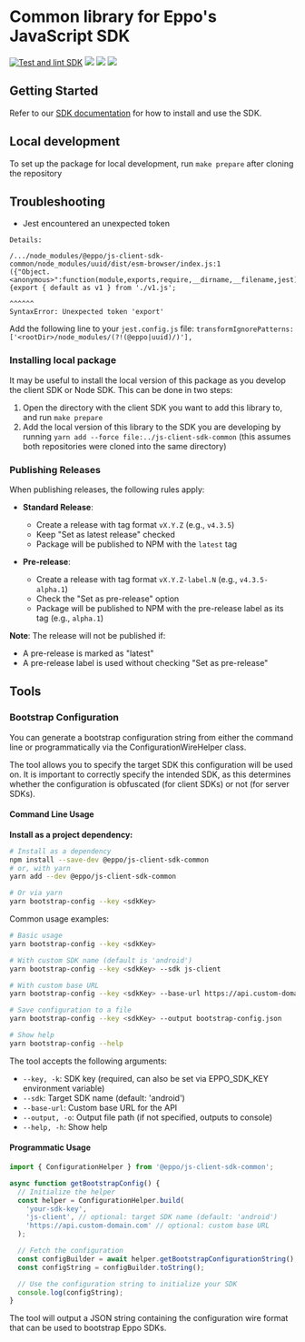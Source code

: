 # Common library for Eppo's JavaScript SDK
[![Test and lint SDK](https://github.com/Eppo-exp/js-sdk-common/actions/workflows/lint-test-sdk.yml/badge.svg)](https://github.com/Eppo-exp/js-sdk-common/actions/workflows/lint-test-sdk.yml)
[![](https://img.shields.io/npm/v/@eppo/js-client-sdk-common)](https://www.npmjs.com/package/@eppo/js-client-sdk-common)
[![](https://img.shields.io/static/v1?label=GitHub+Pages&message=API+reference&color=00add8)](https://eppo-exp.github.io/js-client-sdk/js-client-sdk-common.html)
[![](https://data.jsdelivr.com/v1/package/npm/@eppo/js-client-sdk-common/badge)](https://www.jsdelivr.com/package/npm/@eppo/js-client-sdk-common)

## Getting Started

Refer to our [SDK documentation](https://docs.geteppo.com/sdks/client-sdks/javascript) for how to install and use the SDK.

## Local development

To set up the package for local development, run `make prepare` after cloning the repository

## Troubleshooting

* Jest encountered an unexpected token
```
Details:

/.../node_modules/@eppo/js-client-sdk-common/node_modules/uuid/dist/esm-browser/index.js:1
({"Object.<anonymous>":function(module,exports,require,__dirname,__filename,jest){export { default as v1 } from './v1.js';
                                                                                  ^^^^^^
SyntaxError: Unexpected token 'export'
```
Add the following line to your `jest.config.js` file:
`transformIgnorePatterns: ['<rootDir>/node_modules/(?!(@eppo|uuid)/)'],`

### Installing local package

It may be useful to install the local version of this package as you develop the client SDK or Node SDK.
This can be done in two steps:
1. Open the directory with the client SDK you want to add this library to, and run `make prepare`
2. Add the local version of this library to the SDK you are developing by running `yarn add --force file:../js-client-sdk-common` (this assumes both repositories were cloned into the same directory)

### Publishing Releases

When publishing releases, the following rules apply:

- **Standard Release**: 
  - Create a release with tag format `vX.Y.Z` (e.g., `v4.3.5`)
  - Keep "Set as latest release" checked
  - Package will be published to NPM with the `latest` tag

- **Pre-release**:
  - Create a release with tag format `vX.Y.Z-label.N` (e.g., `v4.3.5-alpha.1`)
  - Check the "Set as pre-release" option
  - Package will be published to NPM with the pre-release label as its tag (e.g., `alpha.1`)

**Note**: The release will not be published if:
- A pre-release is marked as "latest"
- A pre-release label is used without checking "Set as pre-release"

## Tools

### Bootstrap Configuration

You can generate a bootstrap configuration string from either the command line or programmatically via the
ConfigurationWireHelper class.

The tool allows you to specify the target SDK this configuration will be used on. It is important to correctly specify
the intended SDK, as this determines whether the configuration is obfuscated (for client SDKs) or not (for server SDKs).

#### Command Line Usage

**Install as a project dependency:**
```bash
# Install as a dependency
npm install --save-dev @eppo/js-client-sdk-common
# or, with yarn
yarn add --dev @eppo/js-client-sdk-common

# Or via yarn
yarn bootstrap-config --key <sdkKey>
```

Common usage examples:
```bash
# Basic usage
yarn bootstrap-config --key <sdkKey>

# With custom SDK name (default is 'android')
yarn bootstrap-config --key <sdkKey> --sdk js-client

# With custom base URL
yarn bootstrap-config --key <sdkKey> --base-url https://api.custom-domain.com

# Save configuration to a file
yarn bootstrap-config --key <sdkKey> --output bootstrap-config.json

# Show help
yarn bootstrap-config --help
```

The tool accepts the following arguments:
- `--key, -k`: SDK key (required, can also be set via EPPO_SDK_KEY environment variable)
- `--sdk`: Target SDK name (default: 'android')
- `--base-url`: Custom base URL for the API
- `--output, -o`: Output file path (if not specified, outputs to console)
- `--help, -h`: Show help

#### Programmatic Usage
```typescript
import { ConfigurationHelper } from '@eppo/js-client-sdk-common';

async function getBootstrapConfig() {
  // Initialize the helper
  const helper = ConfigurationHelper.build(
    'your-sdk-key',
    'js-client', // optional: target SDK name (default: 'android')
    'https://api.custom-domain.com' // optional: custom base URL
  );

  // Fetch the configuration
  const configBuilder = await helper.getBootstrapConfigurationString();
  const configString = configBuilder.toString();

  // Use the configuration string to initialize your SDK
  console.log(configString);
}
```

The tool will output a JSON string containing the configuration wire format that can be used to bootstrap Eppo SDKs.

